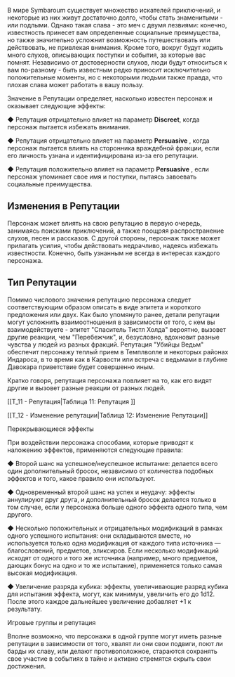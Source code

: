 В мире Symbaroum существует множество искателей приключений, и некоторые из них живут достаточно долго, чтобы стать знаменитыми - или подлыми. Однако такая слава - это меч с двумя лезвиями: конечно, известность принесет вам определенные социальные преимущества, но также значительно усложнит возможность путешествовать или действовать, не привлекая внимания. Кроме того, вокруг будут ходить много слухов, описывающих поступки и события, за которые вас помнят. Независимо от достоверности слухов, люди будут относиться к вам по-разному - быть известным редко приносит исключительно положительные моменты, но с некоторыми людьми также правда, что плохая слава может работать в вашу пользу. 

Значение в Репутации определяет, насколько известен персонаж и оказывает следующие эффекты: 

◆ Репутация отрицательно влияет на параметр **Discreet**, когда персонаж пытается избежать внимания. 

◆ Репутация отрицательно влияет на параметр **Persuasive** , когда персонаж пытается влиять на сторонника враждебной фракции, если его личность узнана и идентифицирована из-за его репутации. 

◆ Репутация положительно влияет на параметр **Persuasive** , если персонаж упоминает свое имя и поступки, пытаясь завоевать социальные преимущества. 

## Изменения в Репутации 

Персонаж может влиять на свою репутацию в первую очередь, занимаясь поисками приключений, а также поощряя распространение слухов, песен и рассказов. С другой стороны, персонаж также может прилагать усилия, чтобы действовать недрачливо, надеясь избежать известности. Конечно, быть узнанным не всегда в интересах каждого персонажа. 

## Тип Репутации 

Помимо числового значения репутацию персонажа следует соответствующим образом описать в виде эпитета и короткого предложения или двух. Как было упомянуто ранее, детали репутации могут усложнить взаимоотношения в зависимости от того, с кем вы взаимодействуете - эпитет "Спаситель Тистл Холда" вероятно, вызовет другие реакции, чем "Перебежчик", и, безусловно, вдохновит разные чувства у людей из разных фракций. Репутация "Убийцы Ведьм" обеспечит персонажу теплый прием в Темплволле и некоторых районах Индароса, в то время как в Карвости или встреча с ведьмами в глубине Давокара приветствие будет совершенно иным. 

Кратко говоря, репутация персонажа повлияет на то, как его видят другие и вызовет разные реакции от разных людей. 

[[Т_11 - Репутация|Таблица 11: Репутация ]]

[[Т_12 - Изменение репутации|Таблица 12: Изменение Репутации]]

Перекрывающиеся эффекты 

При воздействии персонажа способами, которые приводят к наложению эффектов, применяются следующие правила: 

◆ Второй шанс на успешное/неуспешное испытание: делается всего один дополнительный бросок, независимо от количества подобных эффектов и того, какое правило они используют. 

◆ Одновременный второй шанс на успех и неудачу: эффекты аннулируют друг друга, и дополнительный бросок делается только в том случае, если у персонажа больше одного эффекта одного типа, чем другого. 

◆ Несколько положительных и отрицательных модификаций в рамках одного успешного испытания: они складываются вместе, но используется только одна модификация от каждого типа источника — благословений, предметов, эликсиров. Если несколько модификаций исходят от одного и того же источника (например, много предметов, дающих бонус на одно и то же испытание), применяется только самая высокая модификация. 

◆ Увеличение разряда кубика: эффекты, увеличивающие разряд кубика для испытания эффекта, могут, как минимум, увеличить его до 1d12. После этого каждое дальнейшее увеличение добавляет +1 к результату. 

Игровые группы и репутация 

Вполне возможно, что персонажи в одной группе могут иметь разные репутации в зависимости от того, хвалят ли они свои подвиги, поют ли барды их славу, или делают противоположное, стараются сохранять свое участие в событиях в тайне и активно стремятся скрыть свои достижения. 
